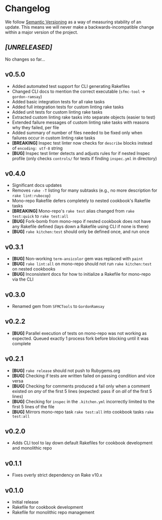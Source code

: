 # Changelog

We follow [Semantic Versioning](http://semver.org/) as a way of measuring stability of an update. This
means we will never make a backwards-incompatible change within a major version of the project.

## _[UNRELEASED]_

No changes so far...

## v0.5.0

- Added automated test support for CLI generating Rakefiles
- Changed CLI docs to mention the correct executable (`sfmc-tool` -> `gordon-ramsay`)
- Added basic integration tests for all rake tasks
- Added full integration tests for custom linting rake tasks
- Added unit tests for custom linting rake tasks
- Extracted custom linting rake tasks into separate objects (easier to test)
- Extended failure messages of custom linting rake tasks with reasons why they failed, per file
- Added summary of number of files needed to be fixed only when failures occur in custom linting rake tasks
- **[BREAKING]** Inspec test linter now checks for `describe` blocks instead of `encoding: utf-8` string
- **[BUG]** Inspec test linter detects and adjusts rules for if nested Inspec profile (only checks `controls/` for tests if finding `inspec.yml` in directory)

## v0.4.0

- Significant docs updates
- Removes `rake -T` listing for many subtasks (e.g., no more description for `rake lint:rubocop`)
- Mono-repo Rakefile defers completely to nested cookbook's Rakefile tasks
- **[BREAKING]** Mono-repo's `rake test` alias changed from `rake test:quick` to `rake test:all`
- **[BUG]** Fork-bomb from mono-repo if nested cookbook does not have any Rakefile defined (lays down a Rakefile using CLI if none is there)
- **[BUG]** `rake kitchen:test` should only be defined once, and run once

## v0.3.1

- **[BUG]** Non-working `term-ansicolor` gem was replaced with `paint`
- **[BUG]** `rake lint:all` on mono-repo should not run `rake kitchen:test` on nested cookbooks
- **[BUG]** Inconsistent docs for how to initialize a Rakefile for mono-repo via the CLI

## v0.3.0

- Renamed gem from `SFMCTools` to `GordonRamsay`

## v0.2.2

- **[BUG]** Parallel execution of tests on mono-repo was not working as expected. Queued exactly 1 process fork before blocking until it was complete

## v0.2.1

- **[BUG]** `rake release` should not push to Rubygems.org
- **[BUG]** Checking if tests are written failed on passing condition and vice versa
- **[BUG]** Checking for comments produced a fail only when a comment existed on _any_ of the first 5 lines (expected: pass if on _all_ of the first 5 lines)
- **[BUG]** Checking for `inspec` in the `.kitchen.yml` incorrectly limited to the first 5 lines of the file
- **[BUG]** Mirrors mono-repo task `rake test:all` into cookbook tasks `rake test:all`

## v0.2.0

- Adds CLI tool to lay down default Rakefiles for cookbook development and monolithic repo

## v0.1.1

- Fixes overly strict dependency on Rake v10.x

## v0.1.0

- Initial release
- Rakefile for cookbook development
- Rakefile for monolithic repo management
